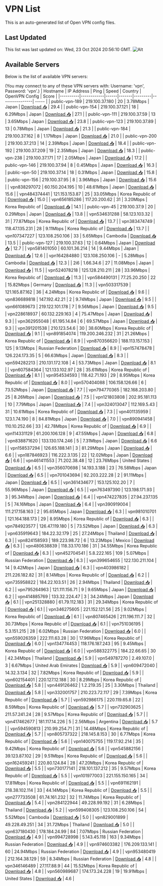 # VPN List

This is an auto-generated list of Open VPN config files.

## Last Updated

This list was last updated on: Wed, 23 Oct 2024 20:56:10 GMT.
![Alt](https://repobeats.axiom.co/api/embed/186b98318ef1479477931607c1ad7d823f12451f.svg "Repobeats analytics image")

## Available Servers

Below is the list of available VPN servers:

(You may connect to any of these VPN servers with: Username: 'vpn', Password: 'vpn'.)
| Hostname | IP Address | Ping | Speed | Country | OpenVPN Config | Score |
|----------|------------|------|-------|---------|----------------| ----- |
| public-vpn-189 | 219.100.37.180 | 20 | 3.78Mbps | Japan | [Download 📥](./configs/server_0_JP.ovpn) | 29.4 |
| public-vpn-154 | 219.100.37.121 | 18 | 6.29Mbps | Japan | [Download 📥](./configs/server_1_JP.ovpn) | 27.1 |
| public-vpn-111 | 219.100.37.59 | 13 | 3.65Mbps | Japan | [Download 📥](./configs/server_2_JP.ovpn) | 23.8 |
| public-vpn-123 | 219.100.37.89 | 13 | 0.78Mbps | Japan | [Download 📥](./configs/server_3_JP.ovpn) | 21.3 |
| public-vpn-184 | 219.100.37.162 | 8 | 1.17Mbps | Japan | [Download 📥](./configs/server_4_JP.ovpn) | 21.0 |
| public-vpn-200 | 219.100.37.213 | 14 | 2.39Mbps | Japan | [Download 📥](./configs/server_5_JP.ovpn) | 18.4 |
| public-vpn-192 | 219.100.37.209 | 19 | 2.35Mbps | Japan | [Download 📥](./configs/server_6_JP.ovpn) | 18.3 |
| public-vpn-238 | 219.100.37.171 | 17 | 2.05Mbps | Japan | [Download 📥](./configs/server_7_JP.ovpn) | 17.2 |
| public-vpn-146 | 219.100.37.94 | 8 | 0.45Mbps | Japan | [Download 📥](./configs/server_8_JP.ovpn) | 16.3 |
| public-vpn-50 | 219.100.37.14 | 18 | 0.31Mbps | Japan | [Download 📥](./configs/server_9_JP.ovpn) | 15.8 |
| public-vpn-156 | 219.100.37.95 | 8 | 3.96Mbps | Japan | [Download 📥](./configs/server_10_JP.ovpn) | 15.6 |
| vpn838297072 | 60.150.204.195 | 10 | 48.61Mbps | Japan | [Download 📥](./configs/server_11_JP.ovpn) | 15.6 |
| vpn484374441 | 121.153.153.87 | 25 | 33.05Mbps | Korea Republic of | [Download 📥](./configs/server_12_KR.ovpn) | 15.0 |
| vpn656185286 | 117.20.200.62 | 31 | 3.20Mbps | Korea Republic of | [Download 📥](./configs/server_13_KR.ovpn) | 14.1 |
| public-vpn-45 | 219.100.37.9 | 20 | 0.29Mbps | Japan | [Download 📥](./configs/server_14_JP.ovpn) | 13.8 |
| vpn534631288 | 58.123.103.32 | 31 | 77.87Mbps | Korea Republic of | [Download 📥](./configs/server_15_KR.ovpn) | 13.7 |
| vpn383474749 | 118.47.135.231 | 28 | 9.11Mbps | Korea Republic of | [Download 📥](./configs/server_16_KR.ovpn) | 13.7 |
| vpn107347227 | 123.108.250.106 | 33 | 5.65Mbps | Cambodia | [Download 📥](./configs/server_17_KH.ovpn) | 13.5 |
| public-vpn-127 | 219.100.37.63 | 12 | 0.64Mbps | Japan | [Download 📥](./configs/server_18_JP.ovpn) | 12.7 |
| vpn581401050 | 60.101.36.214 | 14 | 9.44Mbps | Japan | [Download 📥](./configs/server_19_JP.ovpn) | 12.6 |
| vpn164284880 | 123.108.250.106 | - | 5.28Mbps | Cambodia | [Download 📥](./configs/server_20_KH.ovpn) | 12.3 |
| 2i6 | 1.66.34.6 | 27 | 11.08Mbps | Japan | [Download 📥](./configs/server_21_JP.ovpn) | 11.5 |
| vpn524078218 | 125.128.210.211 | 28 | 33.96Mbps | Korea Republic of | [Download 📥](./configs/server_22_KR.ovpn) | 11.3 |
| vpn584490131 | 77.25.20.250 | 22 | 15.82Mbps | Germany | [Download 📥](./configs/server_23_DE.ovpn) | 11.3 |
| vpn503317539 | 121.165.87.162 | 36 | 4.24Mbps | Korea Republic of | [Download 📥](./configs/server_24_KR.ovpn) | 9.6 |
| vpn836689818 | 147.192.42.21 | 2 | 9.74Mbps | Japan | [Download 📥](./configs/server_25_JP.ovpn) | 9.5 |
| vpn661089673 | 219.122.101.178 | 7 | 9.56Mbps | Japan | [Download 📥](./configs/server_26_JP.ovpn) | 9.5 |
| vpn228618937 | 60.132.229.163 | 4 | 75.47Mbps | Japan | [Download 📥](./configs/server_27_JP.ovpn) | 9.3 |
| vpn362955048 | 61.195.14.84 | 6 | 69.57Mbps | Japan | [Download 📥](./configs/server_28_JP.ovpn) | 9.3 |
| vpn391201538 | 210.123.54.6 | 30 | 38.60Mbps | Korea Republic of | [Download 📥](./configs/server_29_KR.ovpn) | 9.1 |
| vpn891854074 | 119.200.246.232 | 31 | 21.26Mbps | Korea Republic of | [Download 📥](./configs/server_30_KR.ovpn) | 8.9 |
| vpn870356620 | 188.113.157.153 | 125 | 9.13Mbps | Russian Federation | [Download 📥](./configs/server_31_RU.ovpn) | 8.9 |
| vpn157478478 | 126.224.173.35 | 5 | 66.63Mbps | Japan | [Download 📥](./configs/server_32_JP.ovpn) | 8.3 |
| vpn594282213 | 210.131.172.108 | 4 | 53.73Mbps | Japan | [Download 📥](./configs/server_33_JP.ovpn) | 8.1 |
| vpn607584364 | 121.133.102.97 | 28 | 35.61Mbps | Korea Republic of | [Download 📥](./configs/server_34_KR.ovpn) | 8.1 |
| vpn954534593 | 118.42.71.193 | 29 | 8.95Mbps | Korea Republic of | [Download 📥](./configs/server_35_KR.ovpn) | 8.0 |
| vpn570404088 | 106.158.126.66 | 6 | 73.52Mbps | Japan | [Download 📥](./configs/server_36_JP.ovpn) | 7.7 |
| vpn794770365 | 182.168.203.80 | 25 | 8.26Mbps | Japan | [Download 📥](./configs/server_37_JP.ovpn) | 7.5 |
| vpn121803808 | 202.95.181.113 | 10 | 7.79Mbps | Japan | [Download 📥](./configs/server_38_JP.ovpn) | 7.4 |
| vpn324013047 | 112.169.5.43 | 31 | 10.61Mbps | Korea Republic of | [Download 📥](./configs/server_39_KR.ovpn) | 7.3 |
| vpn401135959 | 123.1.74.190 | 8 | 84.81Mbps | Japan | [Download 📥](./configs/server_40_JP.ovpn) | 7.0 |
| vpn890941458 | 110.10.252.66 | 33 | 42.78Mbps | Korea Republic of | [Download 📥](./configs/server_41_KR.ovpn) | 6.9 |
| vpn114331129 | 61.200.106.128 | 9 | 47.55Mbps | Japan | [Download 📥](./configs/server_42_JP.ovpn) | 6.8 |
| vpn838871620 | 133.130.174.246 | 5 | 7.31Mbps | Japan | [Download 📥](./configs/server_43_JP.ovpn) | 6.6 |
| vpn158537294 | 126.65.188.141 | 3 | 81.29Mbps | Japan | [Download 📥](./configs/server_44_JP.ovpn) | 6.6 |
| vpn187846923 | 116.222.3.135 | 22 | 12.02Mbps | Japan | [Download 📥](./configs/server_45_JP.ovpn) | 6.6 |
| vpn461411553 | 71.202.38.48 | 12 | 23.76Mbps | United States | [Download 📥](./configs/server_46_US.ovpn) | 6.5 |
| vpn356070698 | 14.193.3.188 | 23 | 76.58Mbps | Japan | [Download 📥](./configs/server_47_JP.ovpn) | 6.5 |
| vpn701043694 | 92.203.222.28 | 2 | 91.11Mbps | Japan | [Download 📥](./configs/server_48_JP.ovpn) | 6.5 |
| vpn361434677 | 153.125.102.20 | 7 | 55.96Mbps | Japan | [Download 📥](./configs/server_49_JP.ovpn) | 6.5 |
| vpn763497390 | 123.198.171.93 | 3 | 95.34Mbps | Japan | [Download 📥](./configs/server_50_JP.ovpn) | 6.4 |
| vpn474227835 | 27.94.237.135 | 5 | 74.16Mbps | Japan | [Download 📥](./configs/server_51_JP.ovpn) | 6.4 |
| vpn390919004 | 111.217.158.163 | 2 | 95.65Mbps | Japan | [Download 📥](./configs/server_52_JP.ovpn) | 6.3 |
| vpn981010701 | 121.164.188.173 | 29 | 8.95Mbps | Korea Republic of | [Download 📥](./configs/server_53_KR.ovpn) | 6.3 |
| vpn784923577 | 126.47.119.180 | 5 | 73.52Mbps | Japan | [Download 📥](./configs/server_54_JP.ovpn) | 6.3 |
| vpn635919643 | 184.22.32.179 | 25 | 27.24Mbps | Thailand | [Download 📥](./configs/server_55_TH.ovpn) | 6.3 |
| vpn824158593 | 189.223.98.72 | 6 | 13.23Mbps | Mexico | [Download 📥](./configs/server_56_MX.ovpn) | 6.3 |
| vpn480638839 | 118.33.170.186 | 31 | 34.55Mbps | Korea Republic of | [Download 📥](./configs/server_57_KR.ovpn) | 6.3 |
| vpn452704541 | 5.8.222.165 | 109 | 5.07Mbps | Russian Federation | [Download 📥](./configs/server_58_RU.ovpn) | 6.3 |
| vpn399654655 | 122.130.211.104 | 14 | 9.42Mbps | Japan | [Download 📥](./configs/server_59_JP.ovpn) | 6.3 |
| vpn403986182 | 211.226.182.82 | 31 | 8.14Mbps | Korea Republic of | [Download 📥](./configs/server_60_KR.ovpn) | 6.2 |
| vpn735958822 | 184.22.103.51 | 26 | 2.94Mbps | Thailand | [Download 📥](./configs/server_61_TH.ovpn) | 6.2 |
| vpn795264963 | 121.111.156.71 | 9 | 9.65Mbps | Japan | [Download 📥](./configs/server_62_JP.ovpn) | 6.2 |
| vpn414885769 | 133.32.224.47 | 3 | 34.24Mbps | Japan | [Download 📥](./configs/server_63_JP.ovpn) | 6.1 |
| vpn251328880 | 61.79.112.183 | 31 | 29.34Mbps | Korea Republic of | [Download 📥](./configs/server_64_KR.ovpn) | 6.1 |
| vpn346275605 | 221.152.121.56 | 25 | 9.02Mbps | Korea Republic of | [Download 📥](./configs/server_65_KR.ovpn) | 6.1 |
| vpn807465426 | 211.196.111.7 | 32 | 30.73Mbps | Korea Republic of | [Download 📥](./configs/server_66_KR.ovpn) | 6.1 |
| vpn751036195 | 5.3.151.215 | 28 | 6.02Mbps | Russian Federation | [Download 📥](./configs/server_67_RU.ovpn) | 6.0 |
| vpn559026359 | 222.111.63.28 | 30 | 17.96Mbps | Korea Republic of | [Download 📥](./configs/server_68_KR.ovpn) | 6.0 |
| vpn134774453 | 118.176.187.243 | 95 | 9.45Mbps | Korea Republic of | [Download 📥](./configs/server_69_KR.ovpn) | 6.0 |
| vpn588322775 | 184.22.66.65 | 30 | 42.34Mbps | Thailand | [Download 📥](./configs/server_70_TH.ovpn) | 5.9 |
| vpn549787270 | 2.49.107.0 | 3 | 6.67Mbps | United Arab Emirates | [Download 📥](./configs/server_71_AE.ovpn) | 5.9 |
| vpn609472040 | 14.32.3.134 | 32 | 7.82Mbps | Korea Republic of | [Download 📥](./configs/server_72_KR.ovpn) | 5.9 |
| vpn602154401 | 220.127.12.188 | 30 | 8.29Mbps | Korea Republic of | [Download 📥](./configs/server_73_KR.ovpn) | 5.8 |
| vpn449126462 | 1.2.219.35 | 25 | 3.30Mbps | Thailand | [Download 📥](./configs/server_74_TH.ovpn) | 5.8 |
| vpn332001757 | 210.223.72.117 | 29 | 7.39Mbps | Korea Republic of | [Download 📥](./configs/server_75_KR.ovpn) | 5.7 |
| vpn592986175 | 220.119.65.8 | 22 | 8.59Mbps | Korea Republic of | [Download 📥](./configs/server_76_KR.ovpn) | 5.7 |
| vpn732903625 | 211.57.241.24 | 28 | 9.57Mbps | Korea Republic of | [Download 📥](./configs/server_77_KR.ovpn) | 5.7 |
| vpn417462677 | 181.117.14.226 | 5 | 2.56Mbps | Argentina | [Download 📥](./configs/server_78_AR.ovpn) | 5.7 |
| vpn594590813 | 210.99.254.71 | 31 | 14.48Mbps | Korea Republic of | [Download 📥](./configs/server_79_KR.ovpn) | 5.7 |
| vpn805737322 | 218.145.8.153 | 30 | 6.77Mbps | Korea Republic of | [Download 📥](./configs/server_80_KR.ovpn) | 5.6 |
| vpn140075755 | 119.17.92.214 | 35 | 9.42Mbps | Korea Republic of | [Download 📥](./configs/server_81_KR.ovpn) | 5.6 |
| vpn545882156 | 39.123.87.102 | 29 | 9.51Mbps | Korea Republic of | [Download 📥](./configs/server_82_KR.ovpn) | 5.6 |
| vpn162459241 | 220.80.124.84 | 28 | 47.20Mbps | Korea Republic of | [Download 📥](./configs/server_83_KR.ovpn) | 5.5 |
| vpn730177141 | 218.101.137.212 | 35 | 9.57Mbps | Korea Republic of | [Download 📥](./configs/server_84_KR.ovpn) | 5.5 |
| vpn101977003 | 221.155.150.165 | 34 | 17.81Mbps | Korea Republic of | [Download 📥](./configs/server_85_KR.ovpn) | 5.5 |
| vpn691162191 | 218.38.102.114 | 33 | 44.14Mbps | Korea Republic of | [Download 📥](./configs/server_86_KR.ovpn) | 5.5 |
| vpn277733508 | 61.74.161.232 | 32 | 11.74Mbps | Korea Republic of | [Download 📥](./configs/server_87_KR.ovpn) | 5.4 |
| vpn284122944 | 49.228.99.192 | 31 | 6.28Mbps | Thailand | [Download 📥](./configs/server_88_TH.ovpn) | 5.2 |
| vpn599408305 | 123.108.250.106 | 54 | 5.52Mbps | Cambodia | [Download 📥](./configs/server_89_KH.ovpn) | 5.0 |
| vpn829001899 | 49.228.49.251 | 34 | 31.72Mbps | Thailand | [Download 📥](./configs/server_90_TH.ovpn) | 5.0 |
| vpn637180430 | 178.184.24.99 | 84 | 7.07Mbps | Russian Federation | [Download 📥](./configs/server_91_RU.ovpn) | 4.9 |
| vpn994728998 | 5.143.45.118 | 163 | 9.34Mbps | Russian Federation | [Download 📥](./configs/server_92_RU.ovpn) | 4.9 |
| vpn974603382 | 176.209.133.141 | 60 | 24.94Mbps | Russian Federation | [Download 📥](./configs/server_93_RU.ovpn) | 4.9 |
| vpn953480419 | 212.164.38.129 | 59 | 8.34Mbps | Russian Federation | [Download 📥](./configs/server_94_RU.ovpn) | 4.8 |
| vpn346146489 | 27.117.88.9 | 44 | 15.52Mbps | Korea Republic of | [Download 📥](./configs/server_95_KR.ovpn) | 4.8 |
| vpn560989687 | 174.173.24.228 | 19 | 19.91Mbps | United States | [Download 📥](./configs/server_96_US.ovpn) | 4.6 |
